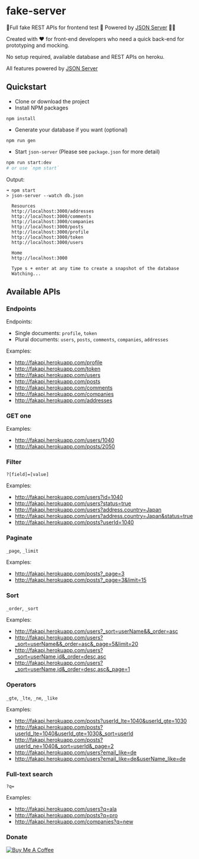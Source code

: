 # fake-server

🚦Full fake REST APIs for frontend test 🏓 Powered by [JSON Server](https://github.com/typicode/json-server) 🚀🚀

Created with ❤️ for front-end developers who need a quick back-end for prototyping and mocking.

No setup required, available database and REST APIs on heroku.

All features powered by [JSON Server](https://github.com/typicode/json-server)


## Quickstart

+ Clone or download the project
+ Install NPM packages
```
npm install
```
+ Generate your database if you want (optional)
```
npm run gen
```
+ Start `json-server` (Please see `package.json` for more detail)
```bash
npm run start:dev
# or use `npm start`
```

Output:
```
➜ npm start
> json-server --watch db.json

  Resources
  http://localhost:3000/addresses
  http://localhost:3000/comments
  http://localhost:3000/companies
  http://localhost:3000/posts
  http://localhost:3000/profile
  http://localhost:3000/token
  http://localhost:3000/users

  Home
  http://localhost:3000

  Type s + enter at any time to create a snapshot of the database
  Watching...
```

## Available APIs

### Endpoints

Endpoints:
+ Single documents: `profile`, `token`
+ Plural documents: `users`, `posts`, `comments`, `companies`, `addresses`

Examples:

+ http://fakapi.herokuapp.com/profile
+ http://fakapi.herokuapp.com/token
+ http://fakapi.herokuapp.com/users
+ http://fakapi.herokuapp.com/posts
+ http://fakapi.herokuapp.com/comments
+ http://fakapi.herokuapp.com/companies
+ http://fakapi.herokuapp.com/addresses

### GET one

Examples:
+ http://fakapi.herokuapp.com/users/1040
+ http://fakapi.herokuapp.com/posts/2050

### Filter

`?[field]=[value]`

Examples:
+ http://fakapi.herokuapp.com/users?id=1040
+ http://fakapi.herokuapp.com/users?status=true
+ http://fakapi.herokuapp.com/users?address.country=Japan
+ http://fakapi.herokuapp.com/users?address.country=Japan&status=true
+ http://fakapi.herokuapp.com/posts?userId=1040

### Paginate

`_page`, `_limit`

Examples:
+ http://fakapi.herokuapp.com/posts?_page=3
+ http://fakapi.herokuapp.com/posts?_page=3&limit=15

### Sort

`_order`, `_sort`

Examples:
+ http://fakapi.herokuapp.com/users?_sort=userName&&_order=asc
+ http://fakapi.herokuapp.com/users?_sort=userName&&_order=asc&_page=5&limit=20
+ http://fakapi.herokuapp.com/users?_sort=userName,id&_order=desc,asc
+ http://fakapi.herokuapp.com/users?_sort=userName,id&_order=desc,asc&_page=1

### Operators

`_gte`, `_lte`, `_ne`, `_like`

Examples:
+ http://fakapi.herokuapp.com/posts?userId_lte=1040&userId_gte=1030
+ http://fakapi.herokuapp.com/posts?userId_lte=1040&userId_gte=1030&_sort=userId
+ http://fakapi.herokuapp.com/posts?userId_ne=1040&_sort=userId&_page=2
+ http://fakapi.herokuapp.com/users?email_like=de
+ http://fakapi.herokuapp.com/users?email_like=de&userName_like=de

### Full-text search

`?q=`

Examples:
+ http://fakapi.herokuapp.com/users?q=ala
+ http://fakapi.herokuapp.com/posts?q=pro
+ http://fakapi.herokuapp.com/companies?q=new

### Donate
<a href="https://www.buymeacoffee.com/harisk" target="_blank"><img src="https://www.buymeacoffee.com/assets/img/custom_images/orange_img.png" alt="Buy Me A Coffee" style="height: auto !important;width: auto !important;" ></a>